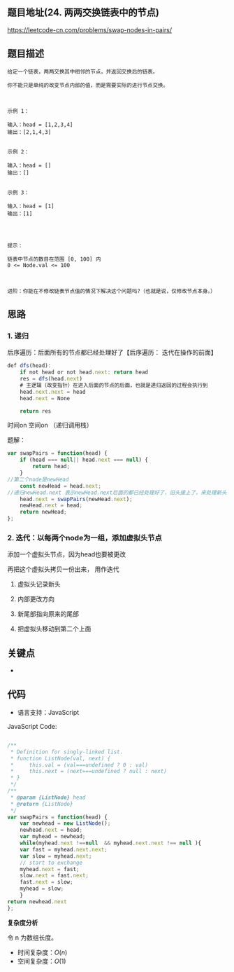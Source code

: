
## 题目地址(24. 两两交换链表中的节点)

https://leetcode-cn.com/problems/swap-nodes-in-pairs/

## 题目描述

```
给定一个链表，两两交换其中相邻的节点，并返回交换后的链表。

你不能只是单纯的改变节点内部的值，而是需要实际的进行节点交换。

 

示例 1：

输入：head = [1,2,3,4]
输出：[2,1,4,3]


示例 2：

输入：head = []
输出：[]


示例 3：

输入：head = [1]
输出：[1]


 

提示：

链表中节点的数目在范围 [0, 100] 内
0 <= Node.val <= 100

 

进阶：你能在不修改链表节点值的情况下解决这个问题吗?（也就是说，仅修改节点本身。）
```

## 思路

### 1. 递归

后序遍历：后面所有的节点都已经处理好了【后序遍历： 迭代在操作的前面】

```javascript
def dfs(head):
    if not head or not head.next: return head
    res = dfs(head.next)
    # 主逻辑（改变指针）在进入后面的节点的后面，也就是递归返回的过程会执行到
    head.next.next = head
    head.next = None

    return res
```
时间on 空间on （递归调用栈）

题解：

```javascript
var swapPairs = function(head) {
    if (head === null|| head.next === null) {
        return head;
    }
//第二个node是newHead
    const newHead = head.next;
//递归newHead.next 表示newHead.next后面的都已经处理好了，旧头接上了，来处理新头（来处理最开始的俩）
    head.next = swapPairs(newHead.next);
    newHead.next = head;
    return newHead;
};
```

### 2. 迭代：以每两个node为一组，添加虚拟头节点

添加一个虚拟头节点，因为head也要被更改

再把这个虚拟头拷贝一份出来， 用作迭代

1. 虚拟头记录新头

2. 内部更改方向

3. 新尾部指向原来的尾部

4. 把虚拟头移动到第二个上面

## 关键点

-  

## 代码

- 语言支持：JavaScript

JavaScript Code:

```javascript

/**
 * Definition for singly-linked list.
 * function ListNode(val, next) {
 *     this.val = (val===undefined ? 0 : val)
 *     this.next = (next===undefined ? null : next)
 * }
 */
/**
 * @param {ListNode} head
 * @return {ListNode}
 */
var swapPairs = function(head) {
    var newhead = new ListNode();
    newhead.next = head;
    var myhead = newhead;
    while(myhead.next !==null  && myhead.next.next !== null ){
    var fast = myhead.next.next;
    var slow = myhead.next;
    // start to exchange
    myhead.next = fast;
    slow.next = fast.next;
    fast.next = slow;
    myhead = slow;
    }
return newhead.next
};

```


**复杂度分析**

令 n 为数组长度。

- 时间复杂度：$O(n)$
- 空间复杂度：$O(1)$


